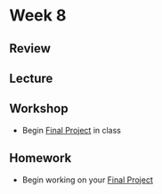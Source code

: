 # Week 8

## Review

## Lecture

## Workshop

- Begin [Final Project](/homework/final) in class

## Homework

- Begin working on your [Final Project](/homework/final)
